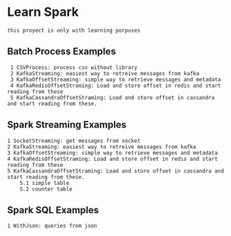 # Learn Spark
    this proyect is only with learning porpuses
## Batch Process Examples
     1 CSVProcess: process csv without library
     2 KafkaStreaming: easiest way to retreive messages from kafka
     3 KafkaOffsetStreaming: simple way to retrieve messages and metadata
     4 KafkaRedisOffsetStraming: Load and store offset in redis and start reading from these
     5 KafkaCassandraOffsetStraming: Load and store offset in cassandra and start reading from these. 
## Spark Streaming Examples
    1 SocketStreaming: get messages from socket
    2 KafkaStreaming: easiest way to retreive messages from kafka
    3 KafkaOffsetStreaming: simple way to retrieve messages and metadata
    4 KafkaRedisOffsetStraming: Load and store offset in redis and start reading from these
    5 KafkaCassandraOffsetStraming: Load and store offset in cassandra and start reading from these. 
        5.1 simple table
        5.2 counter table
## Spark SQL Examples
    1 WithJson: queries from json
    
